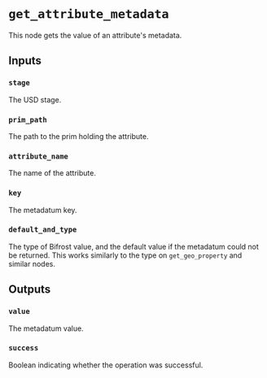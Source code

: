 # `get_attribute_metadata`

This node gets the value of an attribute's metadata.

## Inputs

### `stage`
The USD stage. 

### `prim_path`
The path to the prim holding the attribute. 

### `attribute_name`
The name of the attribute. 

### `key`
The metadatum key. 

### `default_and_type`
The type of Bifrost value, and the default value if the metadatum could not be returned. This works similarly to the type on `get_geo_property` and similar nodes.

## Outputs

### `value`
The metadatum value. 

### `success`
Boolean indicating whether the operation was successful.
